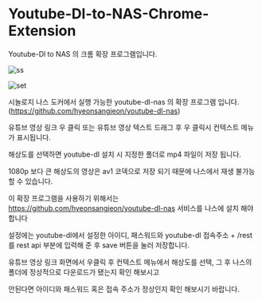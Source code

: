 # Youtube-Dl-to-NAS-Chrome-Extension
Youtube-Dl to NAS 의 크롬 확장 프로그램입니다. 


![ss](https://user-images.githubusercontent.com/63243848/225577815-2f5bb91b-0523-4771-9735-118651c0b7e2.png)

![set](https://user-images.githubusercontent.com/63243848/225577852-f46c911b-bc3e-4a8e-ac39-689b83fc7cd7.png)


시놀로지 나스 도커에서 실행 가능한 youtube-dl-nas 의 확장 프로그램 입니다.
(https://github.com/hyeonsangjeon/youtube-dl-nas)

유튜브 영상 링크 우 클릭 또는 유튜브 영상 텍스트 드래그 후 우 클릭시 
컨텍스트 메뉴가 표시됩니다.

해상도를 선택하면 youtube-dl 설치 시 지정한 폴더로 mp4 파일이 저장 됩니다.

1080p 보다 큰 해상도의 영상은 av1 코덱으로 저장 되기 때문에 나스에서 재생 불가능 할 수 있습니다.

이 확장 프로그램을 사용하기 위해서는 https://github.com/hyeonsangjeon/youtube-dl-nas 서비스를 나스에 설치 해야 합니다

설정에는 youtube-dl에서 설정한 아이디, 패스워드와 youtube-dl 접속주소 + /rest 를 rest api 부분에 입력해 준 후 save 버튼을 눌러 저장합니다.

유튜브 영상 링크 화면에서 우클릭 후 컨텍스트 메뉴에서 해상도를 선택, 그 후 나스의 폴더에 정상적으로 다운로드가 됐는지 확인 해보시고 

안된다면 아이디와 패스워드 혹은 접속 주소가 정상인지 확인 해보시기 바랍니다.
